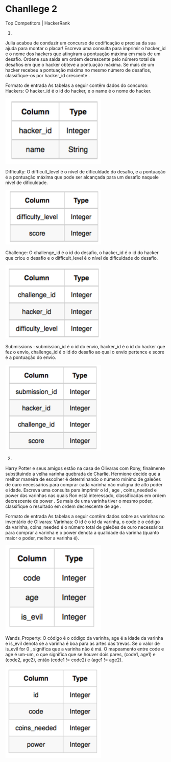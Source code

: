 Chanllege 2
=========================

Top Competitors | HackerRank 

1.
Julia acabou de conduzir um concurso de codificação e precisa da sua ajuda para montar o placar! Escreva uma consulta para imprimir o hacker_id e o nome dos hackers que atingiram a pontuação máxima em mais de um desafio. Ordene sua saída em ordem decrescente pelo número total de desafios em que o hacker obteve a pontuação máxima. Se mais de um hacker recebeu a pontuação máxima no mesmo número de desafios, classifique-os por hacker_id crescente .

Formato de entrada
As tabelas a seguir contêm dados do concurso:
Hackers: O hacker_id é o id do hacker, e o name é o nome do hacker.

<img src="hacker.png" width="300">

Difficulty: O difficult_level é o nível de dificuldade do desafio, e a pontuação é a pontuação máxima que pode ser alcançada para um desafio naquele nível de dificuldade.

<img src="dificulty.png" width="300">

Challenge: O challenge_id é o id do desafio, o hacker_id é o id do hacker que criou o desafio e o difficult_level é o nível de dificuldade do desafio.

<img src="desafio.png" width="300">

Submissions : submission_id é o id do envio, hacker_id é o id do hacker que fez o envio, challenge_id é o id do desafio ao qual o envio pertence e score é a pontuação do envio.

<img src="envios.png" width="300">

2. 
Harry Potter e seus amigos estão na casa de Olivaras com Rony, finalmente substituindo a velha varinha quebrada de Charlie.
Hermione decide que a melhor maneira de escolher é determinando o número mínimo de galeões de ouro necessários para comprar cada varinha não maligna de alto poder e idade. Escreva uma consulta para imprimir o id , age , coins_needed e power das varinhas nas quais Ron está interessado, classificadas em ordem decrescente de power . Se mais de uma varinha tiver o mesmo poder, classifique o resultado em ordem decrescente de age .

Formato de entrada
As tabelas a seguir contêm dados sobre as varinhas no inventário de Olivaras:
Varinhas: O id é o id da varinha, o code é o código da varinha, coins_needed é o número total de galeões de ouro necessários para comprar a varinha e o power denota a qualidade da varinha (quanto maior o poder, melhor a varinha é).

<img src="varinha.png"  width="300">

Wands_Property: O código é o código da varinha, age é a idade da varinha e is_evil denota se a varinha é boa para as artes das trevas. Se o valor de is_evil for 0 , significa que a varinha não é má. O mapeamento entre code e age é um-um, o que significa que se houver dois pares, (code1, age1) e (code2, age2), então (code1 != code2) e (age1 != age2).

<img src="cod_varinha.png" width="300">

